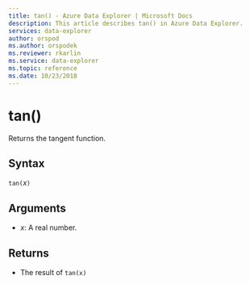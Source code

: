 ```yaml
---
title: tan() - Azure Data Explorer | Microsoft Docs
description: This article describes tan() in Azure Data Explorer.
services: data-explorer
author: orspod
ms.author: orspodek
ms.reviewer: rkarlin
ms.service: data-explorer
ms.topic: reference
ms.date: 10/23/2018
---
```

# tan()

Returns the tangent function.

## Syntax

`tan(`*x*`)`

## Arguments

* *x*: A real number.

## Returns

* The result of `tan(x)`